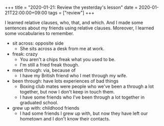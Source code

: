+++
title =  "2020-01-21: Review the yesterday's lesson"
date = 2020-01-21T22:00:00+09:00
tags = ["review"]
+++

I learned relative clauses, who, that, and which.
And I made some sentences about my friends using relative clauses.
Moreover, I learned some vocabularies to remember.

* sit across: opposite side
  - She sits across a desk from me at work.
* freak: crazy
  - You aren't a chips freak what you used to be.
  - I'm still a fried freak though.
* meet through: via, because of
  - I have my British friend who I met through my wife.
* been through: have lots experiences of bad things
  - Boxing club mates were people who we've been a through a lot together,
    but now I don't keep in touch them.
  - I have some friends who I've been through a lot together in graduated school.
* grew up with: childhood friends
  - I had some friends I grew up with,
    but now they have left our hometown and I don't know their contacts.
